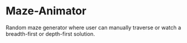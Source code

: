 # Maze-Animator
Random maze generator where user can manually traverse or watch a breadth-first or depth-first solution.
